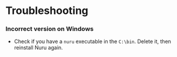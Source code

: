 # Troubleshooting
### Incorrect version on Windows

- Check if you have a `nuru` executable in the `C:\bin`. Delete it, then reinstall Nuru again.
